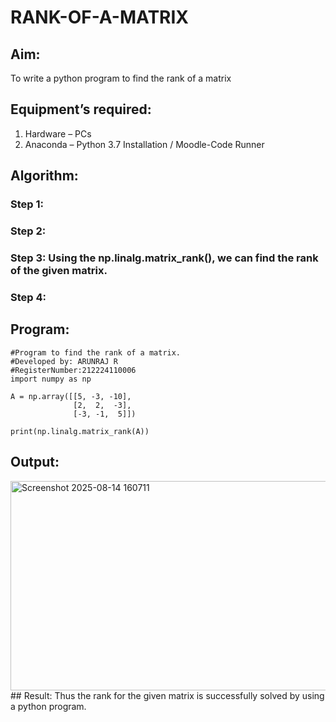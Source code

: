 # RANK-OF-A-MATRIX
## Aim:
To write a python program to find the rank of a matrix
## Equipment’s required:
1. 	Hardware – PCs
2. 	Anaconda – Python 3.7 Installation / Moodle-Code Runner
## Algorithm:
### Step 1: 
### Step 2: 
### Step 3: Using the np.linalg.matrix_rank(), we can find the rank of the given matrix.
### Step 4: 
## Program:
```
#Program to find the rank of a matrix.
#Developed by: ARUNRAJ R
#RegisterNumber:212224110006
import numpy as np

A = np.array([[5, -3, -10],
              [2,  2,  -3],
              [-3, -1,  5]])

print(np.linalg.matrix_rank(A))
```
## Output:
<img width="1304" height="335" alt="Screenshot 2025-08-14 160711" src="https://github.com/user-attachments/assets/b3b40882-61d6-4d75-b150-8fcf8f86b6bb" />
## Result:
Thus the rank for the given matrix is successfully solved by  using a python program.

